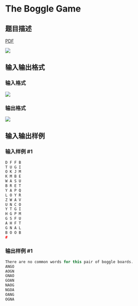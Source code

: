 # The Boggle Game

## 题目描述

[problemUrl]: https://uva.onlinejudge.org/index.php?option=com_onlinejudge&Itemid=8&category=8&page=show_problem&problem=545

[PDF](https://uva.onlinejudge.org/external/6/p604.pdf)

![](https://cdn.luogu.com.cn/upload/vjudge_pic/UVA604/c2166294d03b191fd538bcf8127e837764edcb21.png)

## 输入输出格式

### 输入格式

![](https://cdn.luogu.com.cn/upload/vjudge_pic/UVA604/94d95e1c155b5a5057bf3a7e6f2f6202ec95fe3e.png)

### 输出格式

![](https://cdn.luogu.com.cn/upload/vjudge_pic/UVA604/0707bb1e9b857c7ddb4a1ac73c6d599049447747.png)

## 输入输出样例

### 输入样例 #1

```cpp
D F F B
T U G I
O K J M
K M B E
W A S U
B R E T
Y A P Q
L O Y R
Z W A V
U N C O
Y T G I
H G P M
G S F U
A H F T
G N A L
B O O B
#
```


### 输出样例 #1

```cpp
There are no common words for this pair of boggle boards.
ANGO
AOGN
GNAO
GOAN
NAOG
NGOA
OANG
OGNA
```



